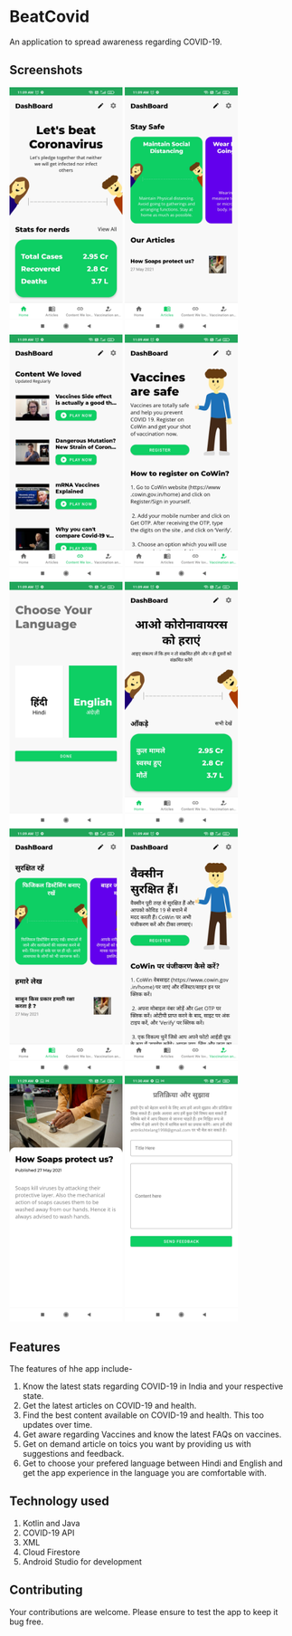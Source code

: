 # BeatCovid
An application to spread awareness regarding COVID-19.

## Screenshots
<p float="left">
  <img src = "/app/src/main/res/drawable/ss1.jpg" alt  = "Screenshot" width = "200px"/>
  <img src = "/app/src/main/res/drawable/ss2.jpg" alt  = "Screenshot" width = "200px"/>
  <img src = "/app/src/main/res/drawable/ss3.jpg" alt  = "Screenshot" width = "200px"/>
  <img src = "/app/src/main/res/drawable/ss4.jpg" alt  = "Screenshot" width = "200px"/>
  <img src = "/app/src/main/res/drawable/ss5.jpg" alt  = "Screenshot" width = "200px"/>
  <img src = "/app/src/main/res/drawable/ss6.jpg" alt  = "Screenshot" width = "200px"/>
  <img src = "/app/src/main/res/drawable/ss7.jpg" alt  = "Screenshot" width = "200px"/>
  <img src = "/app/src/main/res/drawable/ss8.jpg" alt  = "Screenshot" width = "200px"/>
  <img src = "/app/src/main/res/drawable/ss9.jpg" alt  = "Screenshot" width = "200px"/>
  <img src = "/app/src/main/res/drawable/ss10.jpg" alt  = "Screenshot" width = "200px"/>
</p>


## Features
The features of hhe app include-
1. Know the latest stats regarding COVID-19 in India and your respective state.
2. Get the latest articles on COVID-19 and health.
3. Find the best content available on COVID-19 and health. This too updates over time.
4. Get aware regarding Vaccines and know the latest FAQs on vaccines.
5. Get on demand article on toics you want by providing us with suggestions and feedback.
6. Get to choose your prefered language between Hindi and English and get the app experience in the language you are comfortable with.

## Technology used
1. Kotlin and Java
2. COVID-19 API
3. XML
4. Cloud Firestore
5. Android Studio for development

## Contributing
Your contributions are welcome. Please ensure to test the app to keep it bug free.

